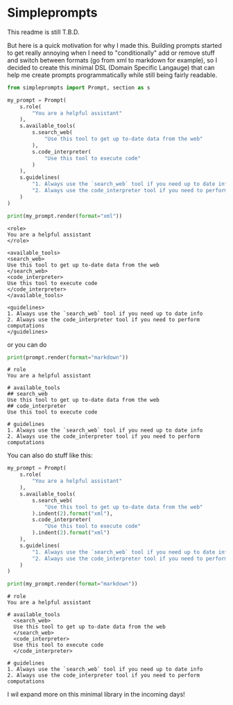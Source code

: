# Simpleprompts

This readme is still T.B.D.

But here is a quick motivation for why I made this. 
Building prompts started to get really annoying when I need to "conditionally" add or remove stuff and switch between formats (go from xml to markdown for example), so I decided to create this minimal DSL (Domain Specific Langauge) that can help me create prompts programmatically while still being fairly readable.

```python
from simpleprompts import Prompt, section as s

my_prompt = Prompt(
    s.role(
        "You are a helpful assistant"
    ),
    s.available_tools(
        s.search_web(
            "Use this tool to get up to-date data from the web"
        ),
        s.code_interpreter(
            "Use this tool to execute code"
        )
    ),
    s.guidelines(
        "1. Always use the `search_web` tool if you need up to date info",
        "2. Always use the code_interpreter tool if you need to perform computations"
    )
)

print(my_prompt.render(format="xml"))
```
```
<role>
You are a helpful assistant
</role>

<available_tools>
<search_web>
Use this tool to get up to-date data from the web
</search_web>
<code_interpreter>
Use this tool to execute code
</code_interpreter>
</available_tools>

<guidelines>
1. Always use the `search_web` tool if you need up to date info
2. Always use the code_interpreter tool if you need to perform computations
</guidelines>
```
or you can do 
```python
print(prompt.render(format="markdown"))
```
```
# role
You are a helpful assistant

# available_tools
## search_web
Use this tool to get up to-date data from the web
## code_interpreter
Use this tool to execute code

# guidelines
1. Always use the `search_web` tool if you need up to date info
2. Always use the code_interpreter tool if you need to perform computations
```
You can also do stuff like this:
```python
my_prompt = Prompt(
    s.role(
        "You are a helpful assistant"
    ),
    s.available_tools(
        s.search_web(
            "Use this tool to get up to-date data from the web"
        ).indent(2).format("xml"),
        s.code_interpreter(
            "Use this tool to execute code"
        ).indent(2).format("xml")
    ),
    s.guidelines(
        "1. Always use the `search_web` tool if you need up to date info",
        "2. Always use the code_interpreter tool if you need to perform computations"
    )
)

print(my_prompt.render(format="markdown"))
```
```
# role
You are a helpful assistant

# available_tools
  <search_web>
  Use this tool to get up to-date data from the web
  </search_web>
  <code_interpreter>
  Use this tool to execute code
  </code_interpreter>

# guidelines
1. Always use the `search_web` tool if you need up to date info
2. Always use the code_interpreter tool if you need to perform computations
```

I wil expand more on this minimal library in the incoming days!